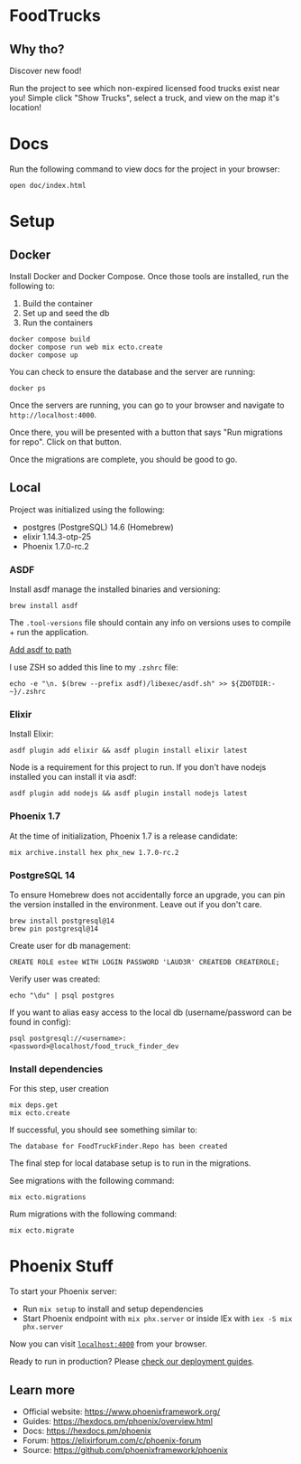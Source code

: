 # FoodTrucks

## Why tho?

Discover new food!

Run the project to see which non-expired licensed food trucks exist near you! Simple click "Show Trucks", select a truck, and view on the map it's location!

# Docs

Run the following command to view docs for the project in your browser:

```
open doc/index.html
```

# Setup

## Docker

Install Docker and Docker Compose. Once those tools are installed, run the following to: 

1. Build the container
2. Set up and seed the db
3. Run the containers

```
docker compose build
docker compose run web mix ecto.create
docker compose up
```

You can check to ensure the database and the server are running:

```
docker ps
```

Once the servers are running, you can go to your browser and navigate to `http://localhost:4000`.

Once there, you will be presented with a button that says "Run migrations for repo". Click on that button.

Once the migrations are complete, you should be good to go.

## Local

Project was initialized using the following:

* postgres (PostgreSQL) 14.6 (Homebrew)
* elixir 1.14.3-otp-25
* Phoenix 1.7.0-rc.2

### ASDF

Install asdf manage the installed binaries and versioning:

```
brew install asdf
```

The `.tool-versions` file should contain any info on versions uses to compile + run the application.

[Add asdf to path](https://asdf-vm.com/guide/getting-started.html#_3-install-asdf)

I use ZSH so added this line to my `.zshrc` file:

```
echo -e "\n. $(brew --prefix asdf)/libexec/asdf.sh" >> ${ZDOTDIR:-~}/.zshrc
```

### Elixir

Install Elixir:

```
asdf plugin add elixir && asdf plugin install elixir latest
```

Node is a requirement for this project to run. If you don't have nodejs installed you can install it via asdf:

```
asdf plugin add nodejs && asdf plugin install nodejs latest
```

### Phoenix 1.7

At the time of initialization, Phoenix 1.7 is a release candidate:

```
mix archive.install hex phx_new 1.7.0-rc.2
```

### PostgreSQL 14

To ensure Homebrew does not accidentally force an upgrade, you can pin the version installed in the environment.
Leave out if you don't care.

```
brew install postgresql@14
brew pin postgresql@14
```

Create user for db management:

```
CREATE ROLE estee WITH LOGIN PASSWORD 'LAUD3R' CREATEDB CREATEROLE;
```

Verify user was created:

```
echo "\du" | psql postgres
```

If you want to alias easy access to the local db (username/password can be found in config):

```
psql postgresql://<username>:<password>@localhost/food_truck_finder_dev
```

### Install dependencies

For this step, user creation

```
mix deps.get
mix ecto.create
```

If successful, you should see something similar to:

```
The database for FoodTruckFinder.Repo has been created
```

The final step for local database setup is to run in the migrations.

See migrations with the following command:

```
mix ecto.migrations
```

Rum migrations with the following command:

```
mix ecto.migrate
```

# Phoenix Stuff

To start your Phoenix server:

  * Run `mix setup` to install and setup dependencies
  * Start Phoenix endpoint with `mix phx.server` or inside IEx with `iex -S mix phx.server`

Now you can visit [`localhost:4000`](http://localhost:4000) from your browser.

Ready to run in production? Please [check our deployment guides](https://hexdocs.pm/phoenix/deployment.html).

## Learn more

  * Official website: https://www.phoenixframework.org/
  * Guides: https://hexdocs.pm/phoenix/overview.html
  * Docs: https://hexdocs.pm/phoenix
  * Forum: https://elixirforum.com/c/phoenix-forum
  * Source: https://github.com/phoenixframework/phoenix
